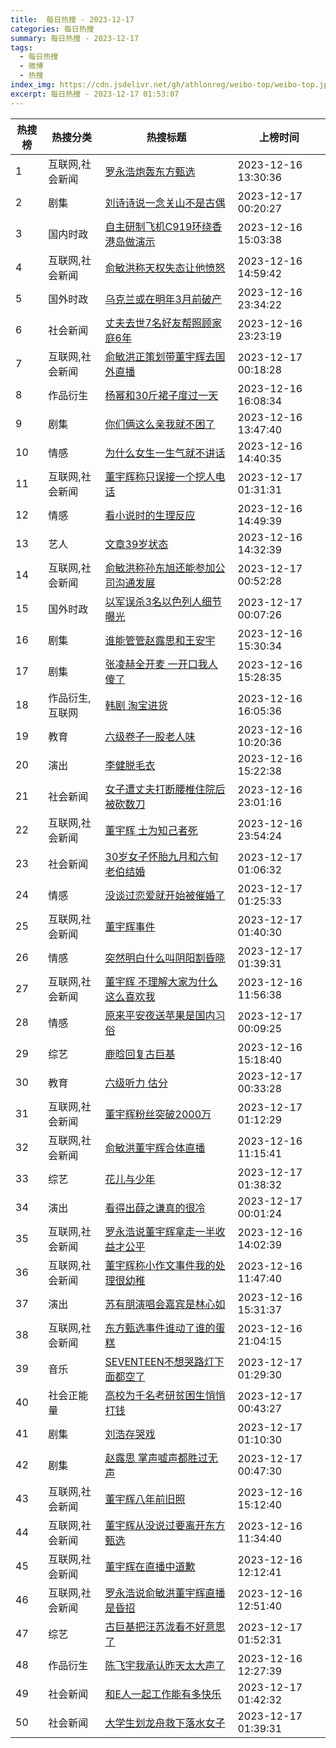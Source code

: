 ```yaml
---
title:  每日热搜 - 2023-12-17
categories: 每日热搜
summary: 每日热搜 - 2023-12-17
tags:
  - 每日热搜
  - 微博
  - 热搜
index_img: https://cdn.jsdelivr.net/gh/athlonreg/weibo-top/weibo-top.jpeg
excerpt: 每日热搜 - 2023-12-17 01:53:07
---
```


| 热搜榜 | 热搜分类 | 热搜标题 | 上榜时间 |
| --- | --- | --- | --- |
| 1 | 互联网,社会新闻 | [罗永浩炮轰东方甄选](https://s.weibo.com/weibo%3Fq%3D%2523%E7%BD%97%E6%B0%B8%E6%B5%A9%E7%82%AE%E8%BD%B0%E4%B8%9C%E6%96%B9%E7%94%84%E9%80%89%2523) | 2023-12-16 13:30:36 | 
| 2 | 剧集 | [刘诗诗说一念关山不是古偶](https://s.weibo.com/weibo%3Fq%3D%2523%E5%88%98%E8%AF%97%E8%AF%97%E8%AF%B4%E4%B8%80%E5%BF%B5%E5%85%B3%E5%B1%B1%E4%B8%8D%E6%98%AF%E5%8F%A4%E5%81%B6%2523) | 2023-12-17 00:20:27 | 
| 3 | 国内时政 | [自主研制飞机C919环绕香港岛做演示](https://s.weibo.com/weibo%3Fq%3D%2523%E8%87%AA%E4%B8%BB%E7%A0%94%E5%88%B6%E9%A3%9E%E6%9C%BAC919%E7%8E%AF%E7%BB%95%E9%A6%99%E6%B8%AF%E5%B2%9B%E5%81%9A%E6%BC%94%E7%A4%BA%2523) | 2023-12-16 15:03:38 | 
| 4 | 互联网,社会新闻 | [俞敏洪称天权失态让他愤怒](https://s.weibo.com/weibo%3Fq%3D%2523%E4%BF%9E%E6%95%8F%E6%B4%AA%E7%A7%B0%E5%A4%A9%E6%9D%83%E5%A4%B1%E6%80%81%E8%AE%A9%E4%BB%96%E6%84%A4%E6%80%92%2523) | 2023-12-16 14:59:42 | 
| 5 | 国外时政 | [乌克兰或在明年3月前破产](https://s.weibo.com/weibo%3Fq%3D%2523%E4%B9%8C%E5%85%8B%E5%85%B0%E6%88%96%E5%9C%A8%E6%98%8E%E5%B9%B43%E6%9C%88%E5%89%8D%E7%A0%B4%E4%BA%A7%2523) | 2023-12-16 23:34:22 | 
| 6 | 社会新闻 | [丈夫去世7名好友帮照顾家庭6年](https://s.weibo.com/weibo%3Fq%3D%2523%E4%B8%88%E5%A4%AB%E5%8E%BB%E4%B8%967%E5%90%8D%E5%A5%BD%E5%8F%8B%E5%B8%AE%E7%85%A7%E9%A1%BE%E5%AE%B6%E5%BA%AD6%E5%B9%B4%2523) | 2023-12-16 23:23:19 | 
| 7 | 互联网,社会新闻 | [俞敏洪正策划带董宇辉去国外直播](https://s.weibo.com/weibo%3Fq%3D%2523%E4%BF%9E%E6%95%8F%E6%B4%AA%E6%AD%A3%E7%AD%96%E5%88%92%E5%B8%A6%E8%91%A3%E5%AE%87%E8%BE%89%E5%8E%BB%E5%9B%BD%E5%A4%96%E7%9B%B4%E6%92%AD%2523) | 2023-12-17 00:18:28 | 
| 8 | 作品衍生 | [杨幂和30斤裙子度过一天](https://s.weibo.com/weibo%3Fq%3D%2523%E6%9D%A8%E5%B9%82%E5%92%8C30%E6%96%A4%E8%A3%99%E5%AD%90%E5%BA%A6%E8%BF%87%E4%B8%80%E5%A4%A9%2523) | 2023-12-16 16:08:34 | 
| 9 | 剧集 | [你们俩这么亲我就不困了](https://s.weibo.com/weibo%3Fq%3D%2523%E4%BD%A0%E4%BB%AC%E4%BF%A9%E8%BF%99%E4%B9%88%E4%BA%B2%E6%88%91%E5%B0%B1%E4%B8%8D%E5%9B%B0%E4%BA%86%2523) | 2023-12-16 13:47:40 | 
| 10 | 情感 | [为什么女生一生气就不讲话](https://s.weibo.com/weibo%3Fq%3D%2523%E4%B8%BA%E4%BB%80%E4%B9%88%E5%A5%B3%E7%94%9F%E4%B8%80%E7%94%9F%E6%B0%94%E5%B0%B1%E4%B8%8D%E8%AE%B2%E8%AF%9D%2523) | 2023-12-16 14:40:35 | 
| 11 | 互联网,社会新闻 | [董宇辉称只误接一个挖人电话](https://s.weibo.com/weibo%3Fq%3D%2523%E8%91%A3%E5%AE%87%E8%BE%89%E7%A7%B0%E5%8F%AA%E8%AF%AF%E6%8E%A5%E4%B8%80%E4%B8%AA%E6%8C%96%E4%BA%BA%E7%94%B5%E8%AF%9D%2523) | 2023-12-17 01:31:31 | 
| 12 | 情感 | [看小说时的生理反应](https://s.weibo.com/weibo%3Fq%3D%2523%E7%9C%8B%E5%B0%8F%E8%AF%B4%E6%97%B6%E7%9A%84%E7%94%9F%E7%90%86%E5%8F%8D%E5%BA%94%2523) | 2023-12-16 14:49:39 | 
| 13 | 艺人 | [文章39岁状态](https://s.weibo.com/weibo%3Fq%3D%2523%E6%96%87%E7%AB%A039%E5%B2%81%E7%8A%B6%E6%80%81%2523) | 2023-12-16 14:32:39 | 
| 14 | 互联网,社会新闻 | [俞敏洪称孙东旭还能参加公司沟通发展](https://s.weibo.com/weibo%3Fq%3D%2523%E4%BF%9E%E6%95%8F%E6%B4%AA%E7%A7%B0%E5%AD%99%E4%B8%9C%E6%97%AD%E8%BF%98%E8%83%BD%E5%8F%82%E5%8A%A0%E5%85%AC%E5%8F%B8%E6%B2%9F%E9%80%9A%E5%8F%91%E5%B1%95%2523) | 2023-12-17 00:52:28 | 
| 15 | 国外时政 | [以军误杀3名以色列人细节曝光](https://s.weibo.com/weibo%3Fq%3D%2523%E4%BB%A5%E5%86%9B%E8%AF%AF%E6%9D%803%E5%90%8D%E4%BB%A5%E8%89%B2%E5%88%97%E4%BA%BA%E7%BB%86%E8%8A%82%E6%9B%9D%E5%85%89%2523) | 2023-12-17 00:07:26 | 
| 16 | 剧集 | [谁能管管赵露思和王安宇](https://s.weibo.com/weibo%3Fq%3D%2523%E8%B0%81%E8%83%BD%E7%AE%A1%E7%AE%A1%E8%B5%B5%E9%9C%B2%E6%80%9D%E5%92%8C%E7%8E%8B%E5%AE%89%E5%AE%87%2523) | 2023-12-16 15:30:34 | 
| 17 | 剧集 | [张凌赫全开麦 一开口我人傻了](https://s.weibo.com/weibo%3Fq%3D%2523%E5%BC%A0%E5%87%8C%E8%B5%AB%E5%85%A8%E5%BC%80%E9%BA%A6%20%E4%B8%80%E5%BC%80%E5%8F%A3%E6%88%91%E4%BA%BA%E5%82%BB%E4%BA%86%2523) | 2023-12-16 15:28:35 | 
| 18 | 作品衍生,互联网 | [韩剧 淘宝进货](https://s.weibo.com/weibo%3Fq%3D%2523%E9%9F%A9%E5%89%A7%20%E6%B7%98%E5%AE%9D%E8%BF%9B%E8%B4%A7%2523) | 2023-12-16 16:05:36 | 
| 19 | 教育 | [六级卷子一股老人味](https://s.weibo.com/weibo%3Fq%3D%2523%E5%85%AD%E7%BA%A7%E5%8D%B7%E5%AD%90%E4%B8%80%E8%82%A1%E8%80%81%E4%BA%BA%E5%91%B3%2523) | 2023-12-16 10:20:36 | 
| 20 | 演出 | [李健脱毛衣](https://s.weibo.com/weibo%3Fq%3D%2523%E6%9D%8E%E5%81%A5%E8%84%B1%E6%AF%9B%E8%A1%A3%2523) | 2023-12-16 15:22:38 | 
| 21 | 社会新闻 | [女子遭丈夫打断腰椎住院后被砍数刀](https://s.weibo.com/weibo%3Fq%3D%2523%E5%A5%B3%E5%AD%90%E9%81%AD%E4%B8%88%E5%A4%AB%E6%89%93%E6%96%AD%E8%85%B0%E6%A4%8E%E4%BD%8F%E9%99%A2%E5%90%8E%E8%A2%AB%E7%A0%8D%E6%95%B0%E5%88%80%2523) | 2023-12-16 23:01:16 | 
| 22 | 互联网,社会新闻 | [董宇辉 士为知己者死](https://s.weibo.com/weibo%3Fq%3D%2523%E8%91%A3%E5%AE%87%E8%BE%89%20%E5%A3%AB%E4%B8%BA%E7%9F%A5%E5%B7%B1%E8%80%85%E6%AD%BB%2523) | 2023-12-16 23:54:24 | 
| 23 | 社会新闻 | [30岁女子怀胎九月和六旬老伯结婚](https://s.weibo.com/weibo%3Fq%3D%252330%E5%B2%81%E5%A5%B3%E5%AD%90%E6%80%80%E8%83%8E%E4%B9%9D%E6%9C%88%E5%92%8C%E5%85%AD%E6%97%AC%E8%80%81%E4%BC%AF%E7%BB%93%E5%A9%9A%2523) | 2023-12-17 01:06:32 | 
| 24 | 情感 | [没谈过恋爱就开始被催婚了](https://s.weibo.com/weibo%3Fq%3D%2523%E6%B2%A1%E8%B0%88%E8%BF%87%E6%81%8B%E7%88%B1%E5%B0%B1%E5%BC%80%E5%A7%8B%E8%A2%AB%E5%82%AC%E5%A9%9A%E4%BA%86%2523) | 2023-12-17 01:25:33 | 
| 25 | 互联网,社会新闻 | [董宇辉事件](https://s.weibo.com/weibo%3Fq%3D%2523%E8%91%A3%E5%AE%87%E8%BE%89%E4%BA%8B%E4%BB%B6%2523) | 2023-12-17 01:40:30 | 
| 26 | 情感 | [突然明白什么叫阴阳割昏晓](https://s.weibo.com/weibo%3Fq%3D%2523%E7%AA%81%E7%84%B6%E6%98%8E%E7%99%BD%E4%BB%80%E4%B9%88%E5%8F%AB%E9%98%B4%E9%98%B3%E5%89%B2%E6%98%8F%E6%99%93%2523) | 2023-12-17 01:39:31 | 
| 27 | 互联网,社会新闻 | [董宇辉 不理解大家为什么这么喜欢我](https://s.weibo.com/weibo%3Fq%3D%2523%E8%91%A3%E5%AE%87%E8%BE%89%20%E4%B8%8D%E7%90%86%E8%A7%A3%E5%A4%A7%E5%AE%B6%E4%B8%BA%E4%BB%80%E4%B9%88%E8%BF%99%E4%B9%88%E5%96%9C%E6%AC%A2%E6%88%91%2523) | 2023-12-16 11:56:38 | 
| 28 | 情感 | [原来平安夜送苹果是国内习俗](https://s.weibo.com/weibo%3Fq%3D%2523%E5%8E%9F%E6%9D%A5%E5%B9%B3%E5%AE%89%E5%A4%9C%E9%80%81%E8%8B%B9%E6%9E%9C%E6%98%AF%E5%9B%BD%E5%86%85%E4%B9%A0%E4%BF%97%2523) | 2023-12-17 00:09:25 | 
| 29 | 综艺 | [鹿晗回复古巨基](https://s.weibo.com/weibo%3Fq%3D%2523%E9%B9%BF%E6%99%97%E5%9B%9E%E5%A4%8D%E5%8F%A4%E5%B7%A8%E5%9F%BA%2523) | 2023-12-16 15:18:40 | 
| 30 | 教育 | [六级听力 估分](https://s.weibo.com/weibo%3Fq%3D%2523%E5%85%AD%E7%BA%A7%E5%90%AC%E5%8A%9B%20%E4%BC%B0%E5%88%86%2523) | 2023-12-17 00:33:28 | 
| 31 | 互联网,社会新闻 | [董宇辉粉丝突破2000万](https://s.weibo.com/weibo%3Fq%3D%2523%E8%91%A3%E5%AE%87%E8%BE%89%E7%B2%89%E4%B8%9D%E7%AA%81%E7%A0%B42000%E4%B8%87%2523) | 2023-12-17 01:12:29 | 
| 32 | 互联网,社会新闻 | [俞敏洪董宇辉合体直播](https://s.weibo.com/weibo%3Fq%3D%2523%E4%BF%9E%E6%95%8F%E6%B4%AA%E8%91%A3%E5%AE%87%E8%BE%89%E5%90%88%E4%BD%93%E7%9B%B4%E6%92%AD%2523) | 2023-12-16 11:15:41 | 
| 33 | 综艺 | [花儿与少年](https://s.weibo.com/weibo%3Fq%3D%2523%E8%8A%B1%E5%84%BF%E4%B8%8E%E5%B0%91%E5%B9%B4%2523) | 2023-12-17 01:38:32 | 
| 34 | 演出 | [看得出薛之谦真的很冷](https://s.weibo.com/weibo%3Fq%3D%2523%E7%9C%8B%E5%BE%97%E5%87%BA%E8%96%9B%E4%B9%8B%E8%B0%A6%E7%9C%9F%E7%9A%84%E5%BE%88%E5%86%B7%2523) | 2023-12-17 00:01:24 | 
| 35 | 互联网,社会新闻 | [罗永浩说董宇辉拿走一半收益才公平](https://s.weibo.com/weibo%3Fq%3D%2523%E7%BD%97%E6%B0%B8%E6%B5%A9%E8%AF%B4%E8%91%A3%E5%AE%87%E8%BE%89%E6%8B%BF%E8%B5%B0%E4%B8%80%E5%8D%8A%E6%94%B6%E7%9B%8A%E6%89%8D%E5%85%AC%E5%B9%B3%2523) | 2023-12-16 14:02:39 | 
| 36 | 互联网,社会新闻 | [董宇辉称小作文事件我的处理很幼稚](https://s.weibo.com/weibo%3Fq%3D%2523%E8%91%A3%E5%AE%87%E8%BE%89%E7%A7%B0%E5%B0%8F%E4%BD%9C%E6%96%87%E4%BA%8B%E4%BB%B6%E6%88%91%E7%9A%84%E5%A4%84%E7%90%86%E5%BE%88%E5%B9%BC%E7%A8%9A%2523) | 2023-12-16 11:47:40 | 
| 37 | 演出 | [苏有朋演唱会嘉宾是林心如](https://s.weibo.com/weibo%3Fq%3D%2523%E8%8B%8F%E6%9C%89%E6%9C%8B%E6%BC%94%E5%94%B1%E4%BC%9A%E5%98%89%E5%AE%BE%E6%98%AF%E6%9E%97%E5%BF%83%E5%A6%82%2523) | 2023-12-16 15:31:37 | 
| 38 | 互联网,社会新闻 | [东方甄选事件谁动了谁的蛋糕](https://s.weibo.com/weibo%3Fq%3D%2523%E4%B8%9C%E6%96%B9%E7%94%84%E9%80%89%E4%BA%8B%E4%BB%B6%E8%B0%81%E5%8A%A8%E4%BA%86%E8%B0%81%E7%9A%84%E8%9B%8B%E7%B3%95%2523) | 2023-12-16 21:04:15 | 
| 39 | 音乐 | [SEVENTEEN不想哭路灯下面都空了](https://s.weibo.com/weibo%3Fq%3D%2523SEVENTEEN%E4%B8%8D%E6%83%B3%E5%93%AD%E8%B7%AF%E7%81%AF%E4%B8%8B%E9%9D%A2%E9%83%BD%E7%A9%BA%E4%BA%86%2523) | 2023-12-17 01:29:30 | 
| 40 | 社会正能量 | [高校为千名考研贫困生悄悄打钱](https://s.weibo.com/weibo%3Fq%3D%2523%E9%AB%98%E6%A0%A1%E4%B8%BA%E5%8D%83%E5%90%8D%E8%80%83%E7%A0%94%E8%B4%AB%E5%9B%B0%E7%94%9F%E6%82%84%E6%82%84%E6%89%93%E9%92%B1%2523) | 2023-12-17 00:43:27 | 
| 41 | 剧集 | [刘浩存哭戏](https://s.weibo.com/weibo%3Fq%3D%2523%E5%88%98%E6%B5%A9%E5%AD%98%E5%93%AD%E6%88%8F%2523) | 2023-12-17 01:10:30 | 
| 42 | 剧集 | [赵露思 掌声嘘声都胜过无声](https://s.weibo.com/weibo%3Fq%3D%2523%E8%B5%B5%E9%9C%B2%E6%80%9D%20%E6%8E%8C%E5%A3%B0%E5%98%98%E5%A3%B0%E9%83%BD%E8%83%9C%E8%BF%87%E6%97%A0%E5%A3%B0%2523) | 2023-12-17 00:47:30 | 
| 43 | 互联网,社会新闻 | [董宇辉八年前旧照](https://s.weibo.com/weibo%3Fq%3D%2523%E8%91%A3%E5%AE%87%E8%BE%89%E5%85%AB%E5%B9%B4%E5%89%8D%E6%97%A7%E7%85%A7%2523) | 2023-12-16 15:12:40 | 
| 44 | 互联网,社会新闻 | [董宇辉从没说过要离开东方甄选](https://s.weibo.com/weibo%3Fq%3D%2523%E8%91%A3%E5%AE%87%E8%BE%89%E4%BB%8E%E6%B2%A1%E8%AF%B4%E8%BF%87%E8%A6%81%E7%A6%BB%E5%BC%80%E4%B8%9C%E6%96%B9%E7%94%84%E9%80%89%2523) | 2023-12-16 11:34:40 | 
| 45 | 互联网,社会新闻 | [董宇辉在直播中道歉](https://s.weibo.com/weibo%3Fq%3D%2523%E8%91%A3%E5%AE%87%E8%BE%89%E5%9C%A8%E7%9B%B4%E6%92%AD%E4%B8%AD%E9%81%93%E6%AD%89%2523) | 2023-12-16 12:12:41 | 
| 46 | 互联网,社会新闻 | [罗永浩说俞敏洪董宇辉直播是昏招](https://s.weibo.com/weibo%3Fq%3D%2523%E7%BD%97%E6%B0%B8%E6%B5%A9%E8%AF%B4%E4%BF%9E%E6%95%8F%E6%B4%AA%E8%91%A3%E5%AE%87%E8%BE%89%E7%9B%B4%E6%92%AD%E6%98%AF%E6%98%8F%E6%8B%9B%2523) | 2023-12-16 12:51:40 | 
| 47 | 综艺 | [古巨基把汪苏泷看不好意思了](https://s.weibo.com/weibo%3Fq%3D%2523%E5%8F%A4%E5%B7%A8%E5%9F%BA%E6%8A%8A%E6%B1%AA%E8%8B%8F%E6%B3%B7%E7%9C%8B%E4%B8%8D%E5%A5%BD%E6%84%8F%E6%80%9D%E4%BA%86%2523) | 2023-12-17 01:52:31 | 
| 48 | 作品衍生 | [陈飞宇我承认昨天太大声了](https://s.weibo.com/weibo%3Fq%3D%2523%E9%99%88%E9%A3%9E%E5%AE%87%E6%88%91%E6%89%BF%E8%AE%A4%E6%98%A8%E5%A4%A9%E5%A4%AA%E5%A4%A7%E5%A3%B0%E4%BA%86%2523) | 2023-12-16 12:27:39 | 
| 49 | 社会新闻 | [和E人一起工作能有多快乐](https://s.weibo.com/weibo%3Fq%3D%2523%E5%92%8CE%E4%BA%BA%E4%B8%80%E8%B5%B7%E5%B7%A5%E4%BD%9C%E8%83%BD%E6%9C%89%E5%A4%9A%E5%BF%AB%E4%B9%90%2523) | 2023-12-17 01:42:32 | 
| 50 | 社会新闻 | [大学生划龙舟救下落水女子](https://s.weibo.com/weibo%3Fq%3D%2523%E5%A4%A7%E5%AD%A6%E7%94%9F%E5%88%92%E9%BE%99%E8%88%9F%E6%95%91%E4%B8%8B%E8%90%BD%E6%B0%B4%E5%A5%B3%E5%AD%90%2523) | 2023-12-17 01:39:31 | 
